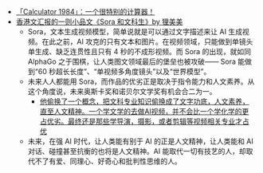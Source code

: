 - [「Calculator 1984」：一个很特别的计算器！](https://twitter.com/meterscao/status/1770975932742029520)
- [香港文汇报的一则小品文《Sora 和文科生》by 狸美美](https://twitter.com/dotey/status/1771075014952989074)
	- Sora，文本生成视频模型，简单说就是可以通过文字描述来让 AI 生成视频。在此之前，AI 攻克的只有文本和图片。在视频领域，只能做到单镜头单生成、缺乏连贯性且只有 4 秒的不成形视频。而 Sora 的出现，就如同 AlphaGo 之于围棋，让人类图文领域最后的堡垒也被攻破—— Sora 能做到“60 秒超长长度”、“单视频多角度镜头”以及“世界模型”。
	- 未来人人都能用 Sora，而作品的优劣正是取决于指令能力和人文素养。从这个角度说，未来奥斯卡奖和诺贝尔文学奖有机会合二为一。
		- [他偷换了一个概念，把文科专业知识偷换成了文字功底，人文素养，直至人文精神。一个学文学的去做AI视频，并不会比一个学化学的更占优劣。最终还是那些学导演，摄影，或者剪辑等视频相关专业才占优](https://twitter.com/HoWrong2024/status/1771120917751677339)
	- 未来，在强 AI 时代，让人类能有别于 AI 的正是人文精神，让人类能和 AI 对话、碰撞甚至抗衡的也将是人文精神。AI 能取代一切有技艺的人，却取代不了有爱、同理心、好奇心和批判性思维的人。